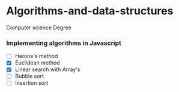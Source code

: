 # Algorithms-and-data-structures
Computer science Degree


### Implementing algorithms in Javascript

  - [ ] Herons's method
  - [x] Euclidean method
  - [x] Linear search with Array's
  - [ ] Bubble sort
  - [ ] Insertion sort